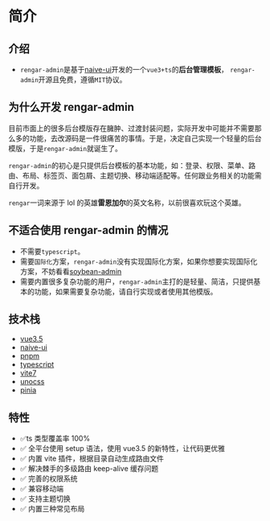 # 简介

## 介绍

- `rengar-admin`是基于[naive-ui](https://www.naiveui.com)开发的一个`vue3+ts`的**后台管理模板**， `rengar-admin`开源且免费，遵循`MIT`协议。

## 为什么开发 rengar-admin

目前市面上的很多后台模版存在臃肿、过渡封装问题，实际开发中可能并不需要那么多的功能，去改源码是一件很痛苦的事情。于是，决定自己实现一个轻量的后台模版，于是`rengar-admin`就诞生了。

`rengar-admin`的初心是只提供后台模板的基本功能，如：登录、权限、菜单、路由、布局、标签页、面包屑、主题切换、移动端适配等。任何跟业务相关的功能需自行开发。

`rengar`一词来源于 lol 的英雄**雷恩加尔**的英文名称，以前很喜欢玩这个英雄。

## 不适合使用 rengar-admin 的情况

- 不需要`typescript`。
- 需要`国际化`方案，`rengar-admin`没有实现国际化方案，如果你想要实现国际化方案，不妨看看[soybean-admin](https://admin-docs.soybeanjs.cn/)
- 需要内置很多复杂功能的用户，`rengar-admin`主打的是轻量、简洁，只提供基本的功能，如果需要复杂功能，请自行实现或者使用其他模版。

## 技术栈

- [vue3.5](https://v3.cn.vuejs.org/)
- [naive-ui](https://www.naiveui.com/zh-CN/os-theme)
- [pnpm](https://pnpm.io/zh)
- [typescript](https://www.typescriptlang.org/)
- [vite7](https://vitejs.dev/)
- [unocss](https://unocss.dev)
- [pinia](https://pinia.vuejs.org/)

## 特性

- ✅ts 类型覆盖率 100%
- ✅ 全平台使用 setup 语法，使用 vue3.5 的新特性，让代码更优雅
- ✅ 内置 vite 插件，根据目录自动生成路由文件
- ✅ 解决棘手的多级路由 keep-alive 缓存问题
- ✅ 完善的权限系统
- ✅ 兼容移动端
- ✅ 支持主题切换
- ✅ 内置三种常见布局

